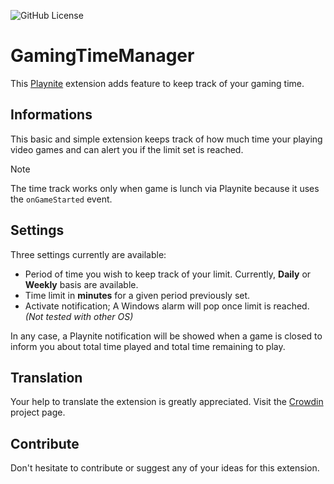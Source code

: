 ![GitHub License](https://img.shields.io/github/license/NMaxCarr/GamingTimeManager?cacheSeconds=5000&link=https%3A%2F%2Fgithub.com%2FNMaxCarr%2FGamingTimeManager)

# GamingTimeManager
This [Playnite](https://playnite.link) extension adds feature to keep track of your gaming time.

## Informations
This basic and simple extension keeps track of how much time your playing video games and can alert you if the limit set is reached.

>[!NOTE]
> The time track works only when game is lunch via Playnite because it uses the `onGameStarted` event.

## Settings
Three settings currently are available:
* Period of time you wish to keep track of your limit. Currently, **Daily** or **Weekly** basis are available.
* Time limit in **minutes** for a given period previously set.
* Activate notification; A Windows alarm will pop once limit is reached. *(Not tested with other OS)*

In any case, a Playnite notification will be showed when a game is closed to inform you about total time played and total time remaining to play.

## Translation
Your help to translate the extension is greatly appreciated. Visit the [Crowdin](https://crowdin.com/project/gamingtimemanager) project page.

## Contribute
Don't hesitate to contribute or suggest any of your ideas for this extension.
